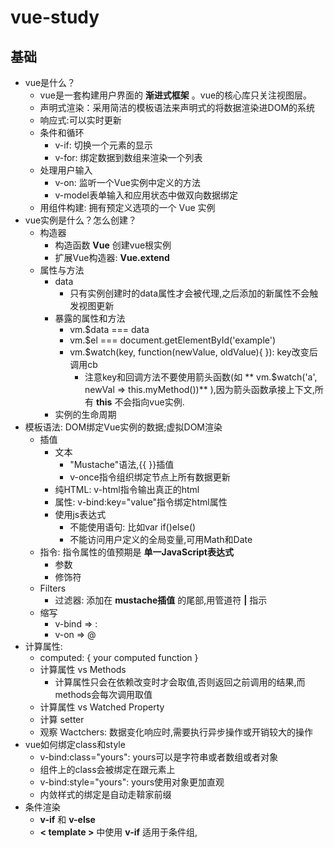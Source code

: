 # vue-study

## 基础

- vue是什么？
  - vue是一套构建用户界面的 **渐进式框架** 。vue的核心库只关注视图层。
  - 声明式渲染：采用简洁的模板语法来声明式的将数据渲染进DOM的系统
  - 响应式:可以实时更新
  - 条件和循环
    - v-if: 切换一个元素的显示
    - v-for: 绑定数据到数组来渲染一个列表
  - 处理用户输入
    - v-on: 监听一个Vue实例中定义的方法
    - v-model表单输入和应用状态中做双向数据绑定
  - 用组件构建: 拥有预定义选项的一个 Vue 实例
- vue实例是什么？怎么创建？
  - 构造器
    - 构造函数 **Vue** 创建vue根实例
    - 扩展Vue构造器: **Vue.extend**
  - 属性与方法
    - data
      - 只有实例创建时的data属性才会被代理,之后添加的新属性不会触发视图更新
    - 暴露的属性和方法
      - vm.$data === data
      - vm.$el === document.getElementById('example')
      - vm.$watch(key, function(newValue, oldValue){  }): key改变后调用cb
        - 注意key和回调方法不要使用箭头函数(如 ** vm.$watch('a', newVal => this.myMethod())** ),因为箭头函数承接上下文,所有 **this** 不会指向vue实例.
    - 实例的生命周期
- 模板语法: DOM绑定Vue实例的数据;虚拟DOM渲染
  - 插值
    - 文本
      - "Mustache"语法,{{  }}插值
      - v-once指令组织绑定节点上所有数据更新
    - 纯HTML: v-html指令输出真正的html
    - 属性: v-bind:key="value"指令绑定html属性
    - 使用js表达式
      - 不能使用语句: 比如var if()else()
      - 不能访问用户定义的全局变量,可用Math和Date
  - 指令: 指令属性的值预期是 **单一JavaScript表达式**
    - 参数
    - 修饰符
  - Filters
    - 过滤器: 添加在 **mustache插值** 的尾部,用管道符 **|** 指示
  - 缩写
    - v-bind => :
    - v-on => @
- 计算属性:
  - computed: { your computed function }
  - 计算属性 vs Methods
    - 计算属性只会在依赖改变时才会取值,否则返回之前调用的结果,而methods会每次调用取值
  - 计算属性 vs Watched Property
  - 计算 setter
  - 观察 Wactchers: 数据变化响应时,需要执行异步操作或开销较大的操作
- vue如何绑定class和style
  - v-bind:class="yours": yours可以是字符串或者数组或者对象
  - 组件上的class会被绑定在跟元素上
  - v-bind:style="yours": yours使用对象更加直观
  - 内敛样式的绑定是自动走鞥家前缀
- 条件渲染
  - **v-if** 和 **v-else**
  - **< template >** 中使用 **v-if** 适用于条件组,<template>不会被渲染
  - 带 **key** 的元素会从新渲染,否则会复用
  - v-show:切换元素的display属性
- 列表渲染
  - v-for: (item, index) in items, (item, index) of items 或者 (value, key, index) in object
  - **<template>** 中的v-for可以渲染多个元素块
  - 整数迭代: n in 10
  - 组件和v-for: 数据不会传递到组件中,必须使用v-bind
  - 数组更新测试
- 事件处理器
  - v-on:
    - 监听DOM事件,直接执行js代码
    - 绑定方法名
    - 绑定内联js语句
    - 可传递特殊变量 **$event**
  - 事件修饰符
    - v-on:click.stop 组织单击事件冒泡
    - v-on:submit.prevent 提交事件不再重载页面
    - v-on:click.stop.prevent 修饰符可以串联
    - v-on:submit.prevent 只有修饰符
    - v-on:click.capture="doThis" 添加事件侦听器时使用事件捕获模式
    - v-on:click.self="doThis" 只在事件在该元素本身(而不是子元素)触发时触发回调
    - v-on:click.once 单击事件最多执行一次
  - 按键修饰符
    - v-on:keyup.13='submit'
    - v-on:keyup.enter='submit'
    - @keyup.13='submit'
- 表单控件绑定
  - v-model
  - 修饰符
- 组件
  - 什么是组件
  - 如何注册组件

## 进阶

- 深入响应式原理
  - vue不能检测到对象属性的添加或删除,属性必须存在在data对象上才可以监听变化
  - 使用 **Vue.set(obj, key, value)** 或者 **vm.$set(obj, key, value)** 将响应属性添加到嵌套的对象上
  - 使用 **Object.assign()** 或 **_.extent()** 方法来添加属性,必须创建新对象的方式更新对象
  - **vm.nextTick(callback)** 可以在组件更新完后调用。
- 过渡效果和过渡状态
  - **v-enter**, **v-enert-active**, **v-leave**, **v-leave-active**
- Render函数的使用
  - return createElement(tagName, this.$slots.default)
- 如何自定义指令
  - 钩子函数
    - bind:只调用一次，指令第一次绑定到元素上使用，可以执行初始化
    - inserted: 被绑定元素插入父节点时调用(父节点存在即可调用,不必存在于document中)
    - update: 被绑定元素所在的模板更新时调用
    - componentUpdated: 被绑定元素所在模板完成一次更新周期时调用
    - unbind: 只调用一次,解绑时调用
  - 钩子函数参数
    - el
    - binding: object
      - name: 指令名
      - value: 指令的绑定值
      - oldValue: 指令绑定的前一个值
      - expression: 绑定值的字符串形式
      - arg: 传给指令的参数
      - modifiers: 一个包含修饰符的对象
    - vnode: Vue编译生产的虚拟节点
    - oldVnode: 上一个虚拟节点
- 混合
- vue插件
  - MyPlugin.install
  - Vue.use(MyPlugin)
- 单文件组件
- 生产环境的部署
- 路由
- 状态管理
- 单元测试
- 服务端渲染
